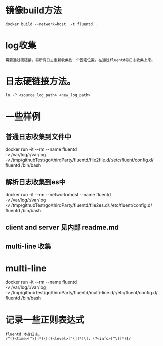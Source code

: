 # 镜像build方法
    docker build --network=host  -t fluentd .

# log收集
    需要通过硬链接，将所有日志重新收集到一个固定位置。在通过fluentd将日志收集上来。

# 日志硬链接方法。
    ln -P <source_log_path> <new_log_path>

# 一些样例
## 普通日志收集到文件中
docker run -it --rm --name fluentd \
    -v /var/log/:/var/log \
    -v /tmp/githubTest/go/thirdParty/fluentd/file2file.d/:/etc/fluent/config.d/ \
    fluentd /bin/bash

## 解析日志收集到es中
docker run -it --rm --network=host --name fluentd \
    -v /var/log/:/var/log \
    -v /tmp/githubTest/go/thirdParty/fluentd/file2es.d/:/etc/fluent/config.d/ \
    fluentd /bin/bash

## client and server 见内部 readme.md
## multi-line 收集

# multi-line
docker run -it --rm --name fluentd \
    -v /var/log/:/var/log \
    -v  /tmp/githubTest/go/thirdParty/fluentd/multi-line.d/:/etc/fluent/config.d/ \
    fluentd /bin/bash

# 记录一些正则表达式
    fluentd 本身日志。
    /^(?<time>[^\[]*)\[(?<level>[^\]]*)\]: (?<info>[^\[]*)$/


